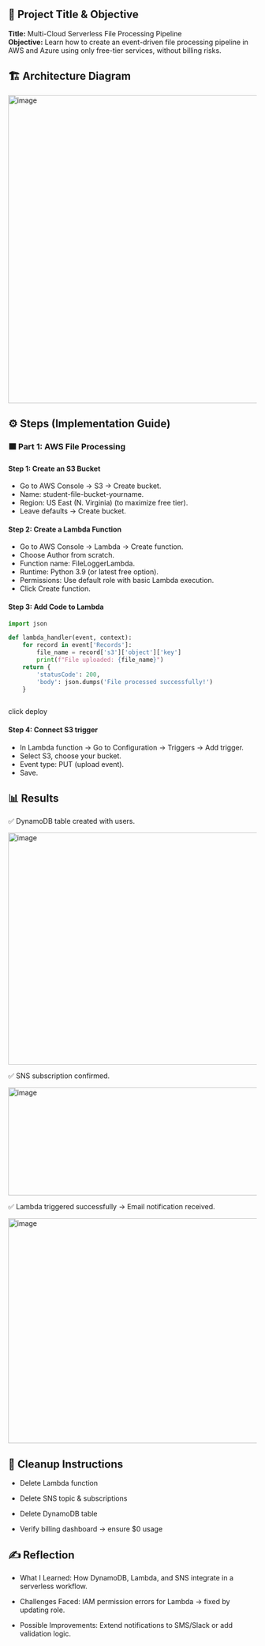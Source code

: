 ## 📌 Project Title & Objective

**Title:** Multi-Cloud Serverless File Processing Pipeline  
**Objective:** Learn how to create an event-driven file processing pipeline in AWS and Azure using only free-tier services, without billing risks.

## 🏗️ Architecture Diagram

<img width="736" height="624" alt="image" src="https://github.com/user-attachments/assets/4e45b0bc-08a3-46ee-bc78-6b658c6de81f" />


## ⚙️ Steps (Implementation Guide)

### 🟧 Part 1: AWS File Processing

#### Step 1: Create an S3 Bucket

 - Go to AWS Console → S3 → Create bucket.
 - Name: student-file-bucket-yourname.
 - Region: US East (N. Virginia) (to maximize free tier).
 - Leave defaults → Create bucket.
     
#### Step 2: Create a Lambda Function

- Go to AWS Console → Lambda → Create function.
- Choose Author from scratch.
- Function name: FileLoggerLambda.
- Runtime: Python 3.9 (or latest free option).
- Permissions: Use default role with basic Lambda execution.
- Click Create function.

#### Step 3: Add Code to Lambda

   ```python
   import json

   def lambda_handler(event, context):
       for record in event['Records']:
           file_name = record['s3']['object']['key']
           print(f"File uploaded: {file_name}")
       return {
           'statusCode': 200,
           'body': json.dumps('File processed successfully!')
       }
      
```
click deploy

#### Step 4: Connect S3 trigger

-  In Lambda function → Go to Configuration → Triggers → Add trigger.
-  Select S3, choose your bucket.
-  Event type: PUT (upload event).
-  Save.

## 📊 Results

✅ DynamoDB table created with users.


<img width="740" height="470" alt="image" src="https://github.com/user-attachments/assets/c6554398-b051-4638-88f5-d50168d40dd8" />



✅ SNS subscription confirmed.


<img width="831" height="219" alt="image" src="https://github.com/user-attachments/assets/49815ec1-0eaa-4333-8fbc-c6a354ee1c00" />



✅ Lambda triggered successfully → Email notification received.


<img width="778" height="456" alt="image" src="https://github.com/user-attachments/assets/4c758c8b-5a0a-4344-b041-f2cff3f250db" />


## 🧹 Cleanup Instructions

- Delete Lambda function

- Delete SNS topic & subscriptions

- Delete DynamoDB table

- Verify billing dashboard → ensure $0 usage

## ✍️ Reflection

- What I Learned: How DynamoDB, Lambda, and SNS integrate in a serverless workflow.

- Challenges Faced: IAM permission errors for Lambda → fixed by updating role.

- Possible Improvements: Extend notifications to SMS/Slack or add validation logic.
